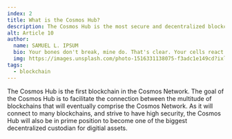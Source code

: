 ```yaml
---
index: 2
title: What is the Cosmos Hub?
description: The Cosmos Hub is the most secure and decentralized blockchain in the Cosmos Network. 
alt: Article 10
author: 
  name: SAMUEL L. IPSUM
  bio: Your bones don't break, mine do. That's clear. Your cells react to bacteria and viruses differently than mine. You don't get sick, I do. That's also clear. But for some reason, you and I react the exact same way to water. We swallow it too fast, we choke. We get some in our lungs, we drown. However unreal it may seem, we are connected, you and I. We're on the same curve, just on opposite ends.
  img: https://images.unsplash.com/photo-1516331138075-f3adc1e149cd?ixlib=rb-1.2.1&ixid=MXwxMjA3fDB8MHxwaG90by1wYWdlfHx8fGVufDB8fHw%3D&auto=format&fit=crop&w=800&q=60
tags: 
  - blockchain
---
```


The Cosmos Hub is the first blockchain in the Cosmos Network. The goal of the Cosmos Hub is to facilitate the connection between the multitude of blockchains that will eventually comprise the Cosmos Network. As it will connect to many blockchains, and strive to have high security, the Cosmos Hub will also be in prime position to become one of the biggest decentralized custodian for digitial assets.